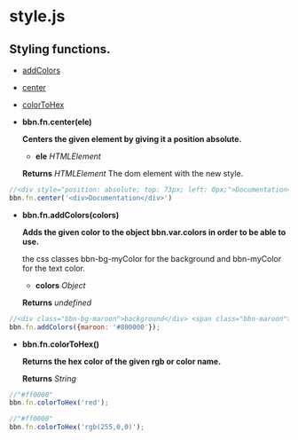 # style.js

## Styling functions.

 - [addColors](#addColors)
 - [center](#center)
 - [colorToHex](#colorToHex)


- <a name="center"></a>**bbn.fn.center(ele)**

  __Centers the given element by giving it a position absolute.__

  * __ele__ _HTMLElement_ 

  __Returns__ _HTMLElement_ The dom element with the new style.


```javascript
//<div style="position: absolute; top: 73px; left: 0px;">Documentation</div>
bbn.fn.center('<div>Documentation</div>')
```

- <a name="addColors"></a>**bbn.fn.addColors(colors)**

  __Adds the given color to the object bbn.var.colors in order to be able to use.__

  the css classes bbn-bg-myColor for the background and bbn-myColor for the text color.

  * __colors__ _Object_ 

  __Returns__ _undefined_ 


```javascript
//<div class="bbn-bg-maroon">background</div> <span class="bbn-maroon">text color</span>
bbn.fn.addColors({maroon: '#800000'});
```

- <a name="colorToHex"></a>**bbn.fn.colorToHex()**

  __Returns the hex color of the given rgb or color name.__


  __Returns__ _String_ 


```javascript
//"#ff0000"
bbn.fn.colorToHex('red');
```



```javascript
//"#ff0000"
bbn.fn.colorToHex('rgb(255,0,0)');
```